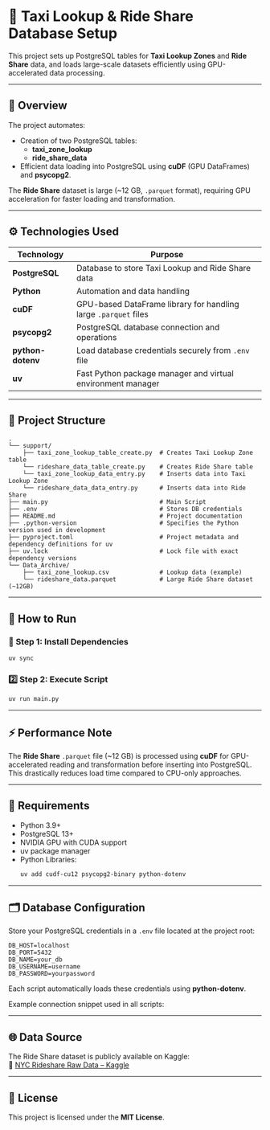 # 🚖 Taxi Lookup & Ride Share Database Setup

This project sets up PostgreSQL tables for **Taxi Lookup Zones** and **Ride Share** data, and loads large-scale datasets efficiently using GPU-accelerated data processing.

---

## 📘 Overview

The project automates:
- Creation of two PostgreSQL tables:
  - **taxi_zone_lookup**
  - **ride_share_data**
- Efficient data loading into PostgreSQL using **cuDF** (GPU DataFrames) and **psycopg2**.

The **Ride Share** dataset is large (~12 GB, `.parquet` format), requiring GPU acceleration for faster loading and transformation.

---

## ⚙️ Technologies Used

| Technology | Purpose |
|-------------|----------|
| **PostgreSQL** | Database to store Taxi Lookup and Ride Share data |
| **Python** | Automation and data handling |
| **cuDF** | GPU-based DataFrame library for handling large `.parquet` files |
| **psycopg2** | PostgreSQL database connection and operations |
| **python-dotenv** | Load database credentials securely from `.env` file |
| **uv** | Fast Python package manager and virtual environment manager |

---

## 🧩 Project Structure



```
.
└── support/
    ├── taxi_zone_lookup_table_create.py  # Creates Taxi Lookup Zone table
    └── rideshare_data_table_create.py    # Creates Ride Share table
    └── taxi_zone_lookup_data_entry.py    # Inserts data into Taxi Lookup Zone
    └── rideshare_data_data_entry.py      # Inserts data into Ride Share
├── main.py                               # Main Script
├── .env                                  # Stores DB credentials 
├── README.md                             # Project documentation
├── .python-version                       # Specifies the Python version used in development
├── pyproject.toml                        # Project metadata and dependency definitions for uv
├── uv.lock                               # Lock file with exact dependency versions
└── Data_Archive/
    ├── taxi_zone_lookup.csv              # Lookup data (example)
    └── rideshare_data.parquet            # Large Ride Share dataset (~12GB)
```

---

## 🚀 How to Run

### 🧱 Step 1: Install Dependencies
```bash
uv sync
```

### 2️⃣ Step 2: Execute Script
```bash
uv run main.py
```

---

## ⚡ Performance Note

The **Ride Share** `.parquet` file (~12 GB) is processed using **cuDF** for GPU-accelerated reading and transformation before inserting into PostgreSQL.  
This drastically reduces load time compared to CPU-only approaches.

---

## 🧠 Requirements

- Python 3.9+
- PostgreSQL 13+
- NVIDIA GPU with CUDA support
- uv package manager
- Python Libraries:
  ```bash
  uv add cudf-cu12 psycopg2-binary python-dotenv
  ```

---

## 🗂️ Database Configuration

Store your PostgreSQL credentials in a `.env` file located at the project root:

```env
DB_HOST=localhost
DB_PORT=5432
DB_NAME=your_db
DB_USERNAME=username
DB_PASSWORD=yourpassword
```

Each script automatically loads these credentials using **python-dotenv**.

Example connection snippet used in all scripts:

---

## 🌐 Data Source

The Ride Share dataset is publicly available on Kaggle:  
🔗 [NYC Rideshare Raw Data – Kaggle](https://www.kaggle.com/datasets/aaronweymouth/nyc-rideshare-raw-data)

---

## 📄 License

This project is licensed under the **MIT License**.